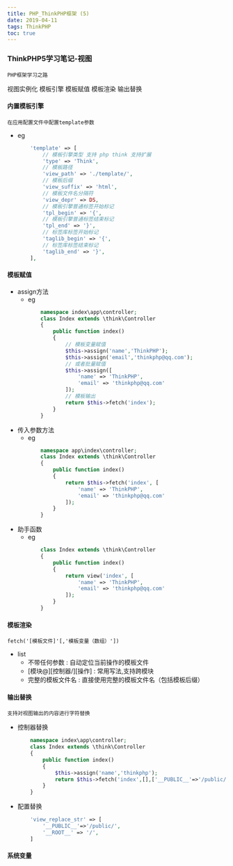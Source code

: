 ```yaml
---
title: PHP_ThinkPHP框架 (5)
date: 2019-04-11
tags: ThinkPHP
toc: true
---
```


### ThinkPHP5学习笔记-视图
    PHP框架学习之路

<!-- more -->

视图实例化
模板引擎
模板赋值
模板渲染
输出替换

#### 内置模板引擎
    在应用配置文件中配置template参数
- eg
    ```php
        'template' => [
            // 模板引擎类型 支持 php think 支持扩展
            'type' => 'Think',
            // 模板路径
            'view_path' => './template/',
            // 模板后缀
            'view_suffix' => 'html',
            // 模板文件名分隔符
            'view_depr' => DS,
            // 模板引擎普通标签开始标记
            'tpl_begin' => '{',
            // 模板引擎普通标签结束标记
            'tpl_end' => '}',
            // 标签库标签开始标记
            'taglib_begin' => '{',
            // 标签库标签结束标记
            'taglib_end' => '}',
        ],
    ```

#### 模板赋值
- assign方法
    * eg
        ```php
            namespace index\app\controller;
            class Index extends \think\Controller
            {
                public function index()
                {
                    // 模板变量赋值
                    $this->assign('name','ThinkPHP');
                    $this->assign('email','thinkphp@qq.com');
                    // 或者批量赋值
                    $this->assign([
                        'name' => 'ThinkPHP',
                        'email' => 'thinkphp@qq.com'
                    ]);
                    // 模板输出
                    return $this->fetch('index');
                }
            }
        ```
- 传入参数方法
    * eg
        ```php
            namespace app\index\controller;
            class Index extends \think\Controller
            {
                public function index()
                {
                    return $this->fetch('index', [
                        'name' => 'ThinkPHP',
                        'email' => 'thinkphp@qq.com'
                    ]);
                }
            }
        ```
- 助手函数
    * eg
        ```php
            class Index extends \think\Controller
            {
                public function index()
                {
                    return view('index', [
                        'name' => 'ThinkPHP',
                        'email' => 'thinkphp@qq.com'
                    ]);
                }
            }
        ```

#### 模板渲染
    fetch('[模板文件]'[,'模板变量（数组）'])
- list
    * 不带任何参数 : 自动定位当前操作的模板文件
    * \[模块@]\[控制器/]\[操作] : 常用写法,支持跨模块
    * 完整的模板文件名 : 直接使用完整的模板文件名（包括模板后缀）

#### 输出替换
    支持对视图输出的内容进行字符替换
- 控制器替换
    ```php
        namespace index\app\controller;
        class Index extends \think\Controller
        {
            public function index()
            {
                $this->assign('name','thinkphp');
                return $this->fetch('index',[],['__PUBLIC__'=>'/public/']);
            }
        }
    ```
- 配置替换
    ```php
        'view_replace_str' => [
            '__PUBLIC__'=>'/public/',
            '__ROOT__' => '/',
        ]
    ```

#### 系统变量



